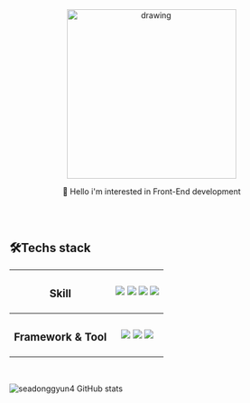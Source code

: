 <div align="center"/>
<img src="https://user-images.githubusercontent.com/84368302/142712221-501f81c2-8eab-496f-b1c4-27166e3f07ee.gif" alt="drawing" width="300"/> 
</div>

<p align="center"> 👋 Hello i'm interested in Front-End development</p>
<br>
<br>


<h2>🛠Techs stack </h2>
<table>
 <tr>
  <th>
    <h3>Skill</h3>
  <th/>
   <img src="https://img.shields.io/badge/JavaScript-F7DF1E?style=flat-square&logo=JavaScript&logoColor=white" ></a>
   <img src="https://img.shields.io/badge/Css-2480E6?style=flat-square&logo=CSS3&logoColor=white" ></a>
   <img src="https://img.shields.io/badge/Html-E34F26?style=flat-square&logo=HTML5&logoColor=white" ></a>
   <img src="https://img.shields.io/badge/sass-CC6699?style=flat-square&logo=sass&logoColor=white" ></a>
 </tr>
 <tr>
  <th>
    <h3>Framework & Tool</h3>
  <th/>
   <img src="https://img.shields.io/badge/figma-F24E1E?style=flat-square&logo=figma&logoColor=white" ></a>
 <img src="https://img.shields.io/badge/Bootstrap-7952B3?style=flat-square&logo=Bootstrap&logoColor=white" ></a>
 <img src="https://img.shields.io/badge/jQuery-0769AD?style=flat-square&logo=jQuery&logoColor=white" ></a>
 </tr>
<table/>
<br>

![seadonggyun4 GitHub stats](https://github-readme-stats.vercel.app/api?username=seadonggyun4&theme=maroongold&show_icons=true)  


